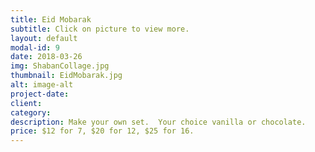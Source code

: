 ```yaml
---
title: Eid Mobarak
subtitle: Click on picture to view more.
layout: default
modal-id: 9
date: 2018-03-26
img: ShabanCollage.jpg
thumbnail: EidMobarak.jpg
alt: image-alt
project-date: 
client: 
category: 
description: Make your own set.  Your choice vanilla or chocolate. 
price: $12 for 7, $20 for 12, $25 for 16.
---
```


